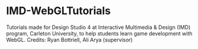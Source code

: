 # IMD-WebGLTutorials
Tutorials made for Design Studio 4 at Interactive Multimedia &amp; Design (IMD) program, Carleton University, to help students learn game development with WebGL. Credits: Ryan Bottriell, Ali Arya (supervisor)
